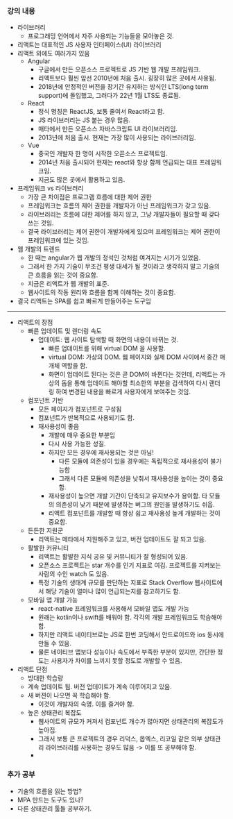 ### 강의 내용

- 라이브러리
  - 프로그래밍 언어에서 자주 사용되는 기능들을 모아놓은 것.
- 리액트는 대표적인 JS 사용자 인터페이스(UI) 라이브러리
- 리액트 외에도 여러가지 있음
  - Angular
    - 구글에서 만든 오픈소스 프로젝트로 JS 기반 웹 개발 프레임워크.
    - 리액트보다 훨씬 앞선 2010년에 처음 출시. 굉장히 많은 곳에서 사용됨.
    - 2018년에 안정적인 버전을 장기간 유지하는 방식인 LTS(long term support)에 돌입했고, 그러다가 22년 1월 LTS도 종료됨.
  - React
    - 정식 명칭은 ReactJS, 보통 줄여서 React라고 함.
    - JS 라이브러리는 JS 붙는 경우 많음.
    - 매타에서 만든 오픈소스 자바스크립트 UI 라이브러리임.
    - 2013년에 처음 출시. 현재는 가장 많이 사용되는 라이브러리임.
  - Vue
    - 중국인 개발자 한 명이 시작한 오픈소스 프로젝트임.
    - 2014년 처음 출시되어 현재는 react와 항상 함께 언급되는 대표 프레임워크임.
    - 지금도 많은 곳에서 활용하고 있음.
- 프레임워크 vs 라이브러리
  - 가장 큰 차이점은 프로그램 흐름에 대한 제어 권한
  - 프레임워크는 흐름의 제어 권한을 개발자가 아닌 프레임워크가 갖고 있음.
  - 라이브러리는 흐름에 대한 제어를 하지 않고, 그냥 개발자들이 필요할 때 갖다 쓰는 것임.
  - 결국 라이브러리는 제어 권한이 개발자에게 있으며 프레임워크는 제어 권한이 프레임워크에 있는 것임.
- 웹 개발의 트렌드
  - 한 때는 angular가 웹 개발의 정석인 것처럼 여겨지는 시기가 있었음.
  - 그래서 한 가지 기술이 무조건 평생 대세가 될 것이라고 생각하지 말고 기술의 큰 흐름을 읽는 것이 중요함.
  - 지금은 리액트가 웹 개발의 표준.
  - 웹사이트의 작동 원리와 흐름을 함께 이해하는 것이 중요함.
- 결국 리액트는 SPA를 쉽고 빠르게 만들어주는 도구임

---

- 리액트의 장점
  - 빠른 업데이트 및 렌더링 속도
    - 업데이트: 웹 사이트 탐색할 때 화면의 내용이 바뀌는 것.
      - 빠른 업데이트를 위해 virtual DOM 을 사용함.
      - virtual DOM: 가상의 DOM. 웹 페이지와 실제 DOM 사이에서 중간 매개체 역할을 함.
      - 화면이 업데이트 된다는 것은 곧 DOM이 바뀐다는 것인데, 리액트는 가상의 돔을 통해 업데이트 해야할 최소한의 부분을 검색하여 다시 랜더링 하여 변경된 내용을 빠르게 사용자에게 보여주는 것임.
  - 컴포넌트 기반
    - 모든 페이지가 컴포넌트로 구성됨
    - 컴포넌트가 반복적으로 사용되기도 함.
    - 재사용성이 좋음
      - 개발에 매우 중요한 부분임
      - 다시 사용 가능한 성질.
      - 하지만 모든 경우에 재사용되는 것은 아님!
        - 다른 모듈에 의존성이 있을 경우에는 독립적으로 재사용성이 불가능함
        - 그래서 다른 모듈에 의존성을 낮춰서 재사용성을 높이는 것이 중요함.
      - 재사용성이 높으면 개발 기간이 단축되고 유지보수가 용이함. 타 모듈의 의존성이 낮기 때문에 발생하는 버그의 원인을 발생하기도 쉬웁.
      - 리액트 컴포넌트를 개발할 때 항상 쉽고 재사용성 높게 개발하는 것이 중요함.
  - 든든한 지원군
    - 리액트는 메타에서 지원해주고 있고, 버전 업데이트도 잘 되고 있음.
  - 활발한 커뮤니티
    - 리액트는 활발한 지식 공유 및 커뮤니티가 잘 형성되어 있음.
    - 오픈소스 프로젝트는 star 개수를 인기 지표로 여김. 프로젝트를 지켜보는 사람의 수인 watch 도 있음.
    - 특정 기술의 생태계 규모를 판단하는 지표로 Stack Overflow 웹사이트에서 해당 기술이 얼마나 많이 언급되는지를 참고하기도 함.
  - 모바일 앱 개발 가능
    - react-native 프레임워크를 사용해서 모바일 앱도 개발 가능
    - 원래는 kotlin이나 swift를 배워야 함. 각각의 개발 프레임워크도 학습해야 함.
    - 하지만 리액트 네이티브로는 JS로 한번 코딩해서 안드로이드와 ios 동시에 만들 수 있음.
    - 물론 네이티브 앱보다 성능이나 속도에서 부족한 부분이 있지만, 간단한 정도는 사용자가 차이를 느끼지 못할 정도로 개발할 수 있음.
- 리액트 단점
  - 방대한 학습량
  - 계속 업데이트 됨. 버전 업데이트가 계속 이루어지고 있음.
  - 새 버젼이 나오면 꼭 학습해야 함.
    - 이것이 개발자의 숙명. 이를 즐겨야 함.
  - 높은 상태관리 복잡도
    - 웹사이트의 규모가 커져서 컴포넌트 개수가 많아지면 상태관리의 복잡도가 높아짐.
    - 그래서 보통 큰 프로젝트의 경우 리덕스, 몹엑스, 리코일 같은 외부 상태관리 라이브러리를 사용하는 경우도 많음 -> 이를 또 공부해야 함.
    -

### 추가 공부

- 기술의 흐름을 읽는 방법?
- MPA 만드는 도구도 있나?
- 다른 상태관리 툴들 공부하기.
